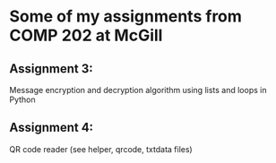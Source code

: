 <h1>Some of my assignments from COMP 202 at McGill</h1>
<h2>Assignment 3:</h2>
<p>Message encryption and decryption algorithm using lists and loops in Python</p>
<h2>Assignment 4:</h2>
<p>QR code reader (see helper, qrcode, txtdata files)</p>
